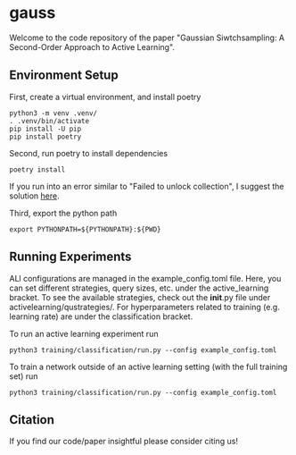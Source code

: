 # gauss
Welcome to the code repository of the paper "Gaussian Siwtchsampling: A Second-Order Approach to Active Learning".

## Environment Setup
First, create a virtual environment, and install poetry
```
python3 -m venv .venv/
. .venv/bin/activate
pip install -U pip
pip install poetry
```
Second, run poetry to install dependencies
```
poetry install
```

If you run into an error similar to "Failed to unlock collection", I suggest the solution 
[here](https://stackoverflow.com/questions/74438817/poetry-failed-to-unlock-the-collection). 

Third, export the python path 
```
export PYTHONPATH=${PYTHONPATH}:${PWD}
```

## Running Experiments
ALl configurations are managed in the example_config.toml file. Here, you can set different strategies, query sizes, 
etc. under the active_learning bracket. To see the available strategies, check out the __init__.py file under 
activelearning/qustrategies/. For hyperparameters related to training (e.g. learning rate) are under the 
classification bracket.

To run an active learning experiment run
```
python3 training/classification/run.py --config example_config.toml 
```

To train a network outside of an active learning setting (with the full training set) run

```
python3 training/classification/run.py --config example_config.toml 
```

## Citation

If you find our code/paper insightful please consider citing us!
